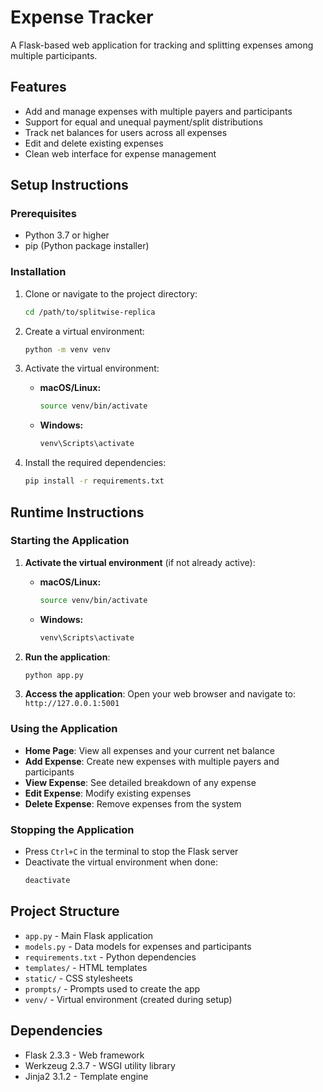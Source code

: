 # Expense Tracker

A Flask-based web application for tracking and splitting expenses among multiple participants.

## Features

- Add and manage expenses with multiple payers and participants
- Support for equal and unequal payment/split distributions
- Track net balances for users across all expenses
- Edit and delete existing expenses
- Clean web interface for expense management

## Setup Instructions

### Prerequisites

- Python 3.7 or higher
- pip (Python package installer)

### Installation

1. Clone or navigate to the project directory:
   ```bash
   cd /path/to/splitwise-replica
   ```

2. Create a virtual environment:
   ```bash
   python -m venv venv
   ```

3. Activate the virtual environment:
   - **macOS/Linux:**
     ```bash
     source venv/bin/activate
     ```
   - **Windows:**
     ```bash
     venv\Scripts\activate
     ```

4. Install the required dependencies:
   ```bash
   pip install -r requirements.txt
   ```

## Runtime Instructions

### Starting the Application

1. **Activate the virtual environment** (if not already active):
   - **macOS/Linux:**
     ```bash
     source venv/bin/activate
     ```
   - **Windows:**
     ```bash
     venv\Scripts\activate
     ```

2. **Run the application**:
   ```bash
   python app.py
   ```

3. **Access the application**:
   Open your web browser and navigate to: `http://127.0.0.1:5001`

### Using the Application

- **Home Page**: View all expenses and your current net balance
- **Add Expense**: Create new expenses with multiple payers and participants
- **View Expense**: See detailed breakdown of any expense
- **Edit Expense**: Modify existing expenses
- **Delete Expense**: Remove expenses from the system

### Stopping the Application

- Press `Ctrl+C` in the terminal to stop the Flask server
- Deactivate the virtual environment when done:
  ```bash
  deactivate
  ```

## Project Structure

- `app.py` - Main Flask application
- `models.py` - Data models for expenses and participants
- `requirements.txt` - Python dependencies
- `templates/` - HTML templates
- `static/` - CSS stylesheets
- `prompts/` - Prompts used to create the app
- `venv/` - Virtual environment (created during setup)

## Dependencies

- Flask 2.3.3 - Web framework
- Werkzeug 2.3.7 - WSGI utility library
- Jinja2 3.1.2 - Template engine